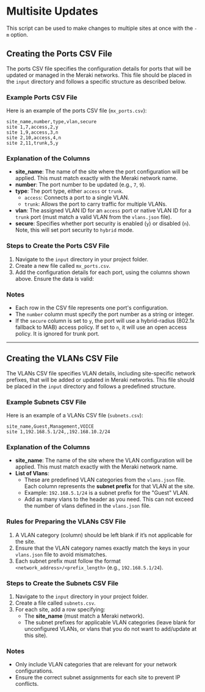 # Multisite Updates
This script can be used to make changes to multiple sites at once with the `-m` option.

## Creating the Ports CSV File

The ports CSV file specifies the configuration details for ports that will be updated or managed in the Meraki networks. This file should be placed in the `input` directory and follows a specific structure as described below.

### Example Ports CSV File
Here is an example of the ports CSV file (`mx_ports.csv`):
```csv
site_name,number,type,vlan,secure
site 1,7,access,2,y
site 1,9,access,3,n
site 2,10,access,4,n
site 2,11,trunk,5,y

```

### Explanation of the Columns
- **site_name**: The name of the site where the port configuration will be applied. This must match exactly with the Meraki network name.
- **number**: The port number to be updated (e.g., `7`, `9`).
- **type**: The port type, either `access` or `trunk`.
  - `access`: Connects a port to a single VLAN.
  - `trunk`: Allows the port to carry traffic for multiple VLANs.
- **vlan**: The assigned VLAN ID for an `access` port or native VLAN ID for a `trunk` port (must match a valid VLAN from the `vlans.json` file).
- **secure**: Specifies whether port security is enabled (`y`) or disabled (`n`). Note, this will set port security to `hybrid` mode.

### Steps to Create the Ports CSV File
1. Navigate to the `input` directory in your project folder.
2. Create a new file called `mx_ports.csv`.
3. Add the configuration details for each port, using the columns shown above. Ensure the data is valid:

### Notes
- Each row in the CSV file represents one port's configuration.
- The `number` column must specify the port number as a string or integer.
- If the `secure` column is set to `y`, the port will use a hybrid-radius (802.1x fallback to MAB) access policy. If set to `n`, it will use an open access policy. It is ignored for trunk port.
---
## Creating the VLANs CSV File

The VLANs CSV file specifies VLAN details, including site-specific network prefixes, that will be added or updated in Meraki networks. This file should be placed in the `input` directory and follows a predefined structure.

### Example Subnets CSV File
Here is an example of a VLANs CSV file (`subnets.csv`):
```csv
site_name,Guest,Management,VOICE
site 1,192.168.5.1/24,,192.168.10.2/24
```

### Explanation of the Columns
- **site_name**: The name of the site where the VLAN configuration will be applied. This must match exactly with the Meraki network name.
- **List of Vlans**:
   - These are predefined VLAN categories from the `vlans.json` file. Each column represents the **subnet prefix** for that VLAN at the site.
   - Example: `192.168.5.1/24` is a subnet prefix for the "Guest" VLAN.
   - Add as many vlans to the header as you need. This can not exceed the number of vlans defined in the `vlans.json` file.

### Rules for Preparing the VLANs CSV File
1. A VLAN category (column) should be left blank if it’s not applicable for the site.
2. Ensure that the VLAN category names exactly match the keys in your `vlans.json` file to avoid mismatches.
3. Each subnet prefix must follow the format `<network_address>/<prefix_length>` (e.g., `192.168.5.1/24`).

### Steps to Create the Subnets CSV File
1. Navigate to the `input` directory in your project folder.
2. Create a file called `subnets.csv`.
3. For each site, add a row specifying:
   - The **site_name** (must match a Meraki network).
   - The subnet prefixes for applicable VLAN categories (leave blank for unconfigured VLANs, or vlans that you do not want to add/update at this site).

### Notes
- Only include VLAN categories that are relevant for your network configurations.
- Ensure the correct subnet assignments for each site to prevent IP conflicts.
